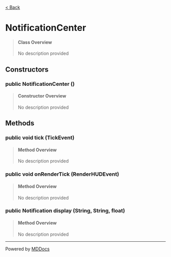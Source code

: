 [< Back](README.md)
# NotificationCenter #
>#### Class Overview ####
>No description provided
## Constructors ##
### public NotificationCenter () ###
>#### Constructor Overview ####
>No description provided
>
## Methods ##
### public void tick (TickEvent) ###
>#### Method Overview ####
>No description provided
>
### public void onRenderTick (RenderHUDEvent) ###
>#### Method Overview ####
>No description provided
>
### public Notification display (String, String, float) ###
>#### Method Overview ####
>No description provided
>

---
Powered by [MDDocs](https://github.com/VRCube/MDDocs)
